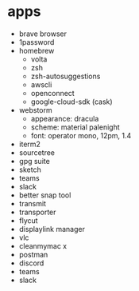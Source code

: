 # apps

* brave browser
* 1password
* homebrew
  * volta
  * zsh
  * zsh-autosuggestions
  * awscli
  * openconnect
  * google-cloud-sdk (cask)
* webstorm
  * appearance: dracula
  * scheme: material palenight
  * font: operator mono, 12pm, 1.4
* iterm2
* sourcetree
* gpg suite
* sketch
* teams
* slack
* better snap tool
* transmit
* transporter
* flycut
* displaylink manager
* vlc
* cleanmymac x
* postman
* discord
* teams
* slack
